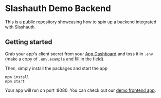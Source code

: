 # Slashauth Demo Backend

This is a public repository showcasing how to spin up a backend integrated with Slashauth.

## Getting started

Grab your app's client secret from your [App Dashboard](https://app.slashauth.xyz) and toss it in `.env` (make a copy of `.env.example` and fill in the field).

Then, simply install the packages and start the app

```
npm install
npm start
```

Your app will run on port :8080. You can check out our [demo frontend app](https://www.github.com/slashauth/demo-react).
